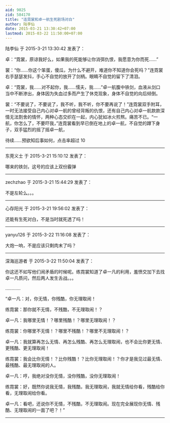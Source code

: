 ```yaml
---
aid: 9025
zid: 584170
title: "连霓裳和卓一航生死剧场对白"
author: 陆李仙
date: 2015-03-21 13:30:42+07:00
lastmod: 2015-03-22 11:50:00+07:00
---
```


陆李仙 于 2015-3-21 13:30:42 发表了：

卓：“霓裳，原谅我好么，如果我的死能够让你消弭仇恨，我愿意为你而死……”

裳：“你……你这个笨蛋，傻瓜，为什么不避开，难道你不知道你会死吗？”连霓裳右手瑟瑟发抖，手心不自觉的放开了剑柄。眼睛不自觉的留下了清泪。

卓：“霓裳，我……对不起你，我……懦夫，我……”卓一航腹中铁剑，血液从剑口当中不断渗出，身体因为失血过多而产生了休克现象，身体不自觉的向后倾倒。

裳：“不要说了，不要说了，我不听，我不听，你不要再说了！”连霓裳双手附耳，一时无法接受自己内心对卓一航的曾经背叛的仇恨，还有自己内心对卓一航款款深情无法割舍的情怀，两种心态交织在一起，内心犹如冰火煎熬。痛苦不已。“一航，你怎么了，不要吓我，”连霓裳看到早已倒在地上的卓一航，不自觉的蹲下身子，双手猛烈的摇了摇卓一航，

待续……预欲知后事如何，点击率超过 10

---

东莞义士 于 2015-3-21 15:10:12 发表了：

哪来的铁剑，这号的应该上双份霰弹

---

zechzhao 于 2015-3-21 15:44:29 发表了：

不是左轮么。。。

---

心存阳光 于 2015-3-21 19:56:02 发表了：

还能有生死对白，不是当时就死透了吗！

---

yanyu126 于 2015-3-22 11:16:08 发表了：

大炮一响，不是应该只剩肉末了吗？

---

深海巡游者 于 2015-3-22 11:50:04 发表了：

你这还不如写他们闹矛盾的时候呢。练霓裳知道了卓一凡的利用，羞愤交加下去找卓一凡质问，然后两人发生舌战。。。

…………

“卓一凡：对，你无情，你残酷，你无理取闹！

练霓裳：那你就不无情，不残酷，不无理取闹！？

卓一凡：我哪里无情！？哪里残酷！？哪里无理取闹！？

练霓裳：你哪里不无情！？哪里不残酷！？哪里不无理取闹！？

卓一凡：我就算再怎么无情、再怎么残酷、再怎么无理取闹，也不会比你更无情、更残酷、更无理取闹！

练霓裳：我会比你无情！？比你残酷！？比你无理取闹！？你才是我见过最无情、最残酷、最无理取闹的人。

卓一凡：哼，我绝对没你无情，没你残酷，没你无理取闹！

练霓裳：好，既然你说我无情，我残酷，我无理取闹，我就无情给你看，残酷给你看，无理取闹给你看。

卓一凡：看吧，还说你不无情，不残酷，不无理取闹。现在完全展现你无情、残酷、无理取闹的一面了吧？！”

---
